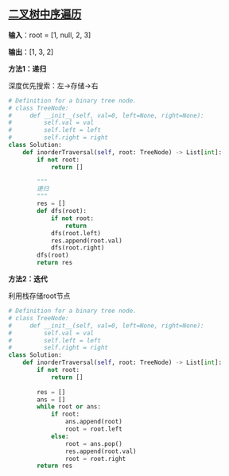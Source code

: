 ## [二叉树中序遍历](https://leetcode-cn.com/problems/binary-tree-inorder-traversal/)

**输入**：root = [1, null, 2, 3]

**输出**：[1, 3, 2]

**方法1：递归**

深度优先搜索：左→存储→右

```python
# Definition for a binary tree node.
# class TreeNode:
#     def __init__(self, val=0, left=None, right=None):
#         self.val = val
#         self.left = left
#         self.right = right
class Solution:
    def inorderTraversal(self, root: TreeNode) -> List[int]:
        if not root:
            return []

        """
        递归
        """
        res = []
        def dfs(root):
            if not root:
                return 
            dfs(root.left)
            res.append(root.val)
            dfs(root.right)
        dfs(root)
        return res
```

**方法2：迭代**

利用栈存储root节点

```python
# Definition for a binary tree node.
# class TreeNode:
#     def __init__(self, val=0, left=None, right=None):
#         self.val = val
#         self.left = left
#         self.right = right
class Solution:
    def inorderTraversal(self, root: TreeNode) -> List[int]:
        if not root:
            return []
        
        res = []
        ans = []
        while root or ans:
            if root:
                ans.append(root)
                root = root.left
            else:
                root = ans.pop()
                res.append(root.val)
                root = root.right
        return res
```


